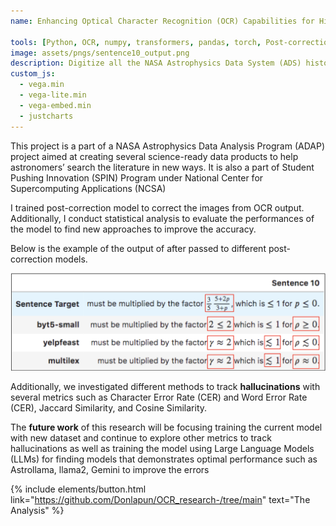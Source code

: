 ```yaml
---
name: Enhancing Optical Character Recognition (OCR) Capabilities for Historical Documents

tools: [Python, OCR, numpy, transformers, pandas, torch, Post-correction]
image: assets/pngs/sentence10_output.png
description: Digitize all the NASA Astrophysics Data System (ADS) historical text by using Optical Character Recognition (OCR) s
custom_js:
  - vega.min
  - vega-lite.min
  - vega-embed.min
  - justcharts
---
```


This project is a part of a NASA Astrophysics Data Analysis Program (ADAP) project aimed at creating several science-ready data products to help astronomers’ search the literature in new ways. It is also a part of Student Pushing Innovation (SPIN) Program under National Center for Supercomputing Applications (NCSA)

I trained post-correction model to correct the images from OCR output. Additionally, I conduct statistical analysis to evaluate the performances of the model to find new approaches to improve the accuracy.

Below is the example of the output of after passed to different post-correction models.

![OCR Output](/assets/pngs/sentence10_output.png)

Additionally, we investigated different methods to track **hallucinations** with several metrics such as Character Error Rate (CER) and Word Error Rate (CER), Jaccard Similarity, and Cosine Similarity.

The **future work** of this research will be focusing training the current model with new dataset and continue to explore other metrics to track hallucinations as well as training the model using Large Language Models (LLMs) for finding models that demonstrates optimal performance such as Astrollama, llama2, Gemini to improve the errors


{% include elements/button.html link="https://github.com/Donlapun/OCR_research-/tree/main" text="The Analysis" %}




